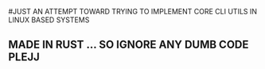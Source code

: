 #JUST AN ATTEMPT TOWARD TRYING TO IMPLEMENT CORE CLI UTILS IN LINUX BASED SYSTEMS
## MADE IN RUST ... SO IGNORE ANY DUMB CODE PLEJJ

